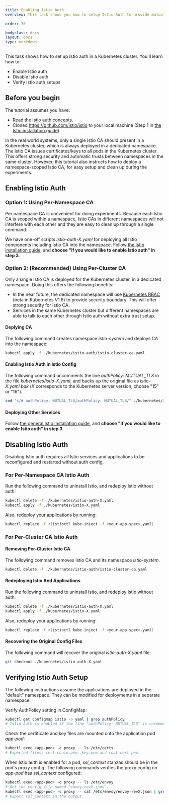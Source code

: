 ```yaml
---
title: Enabling Istio Auth
overview: This task shows you how to setup Istio-Auth to provide mutual TLS authentication between services.

order: 70

bodyclass: docs
layout: docs
type: markdown
---
```


This task shows how to set up Istio auth in a Kubernetes cluster. You'll learn
how to:
* Enable Istio auth
* Disable Istio auth
* Verify Istio auth setups


## Before you begin
The tutorial assumes you have:
* Read the [Istio auth
  concepts](https://istio.io/docs/concepts/network-and-auth/index.html).
* Cloned https://github.com/istio/istio to your local machine
  (Step 1 in [the Istio installation guide](https://istio.io/docs/tasks/installing-istio.html#installing-on-an-existing-cluster)).

In the real world systems, only a single Istio CA should present in a Kubernetes cluster,
which is always deployed in a dedicated namespace. The Istio CA issues certificates/keys to
all pods in the Kubernetes cluster. This offers strong security and automatic trusts between namespaces in the same cluster.
However, this tutorial also instructs how to deploy a namespace-scoped Istio CA,
for easy setup and clean up during the experiments.

## Enabling Istio Auth

### Option 1: Using Per-Namespace CA

Per namespace CA is convenient for doing experiments.
Because each Istio CA is scoped within a namespace, Istio CAs in different namespaces will not interfere with each other
and they are easy to clean up through a single command.

We have one-off scripts *istio-auth-X.yaml* for deploying all Istio components including Istio CA into the namespace.
Follow [the Istio installation guide](https://istio.io/docs/tasks/installing-istio.html),
and **choose "If you would like to enable Istio auth" in step 3**.

### Option 2: (Recommended) Using Per-Cluster CA

Only a single Istio CA is deployed for the Kubernetes cluster, in a dedicated namespace.
Doing this offers the following benefits:
* In the near future, the dedicated namespace will use
[Kubernetes RBAC](https://kubernetes.io/docs/admin/authorization/rbac/) (beta in Kubernetes V1.6) to provide security
boundary. This will offer strong security for Istio CA.
* Services in the same Kubernetes cluster but different namespaces are able to talk to each other through Istio auth
without extra trust setup.

#### Deplying CA

The following command creates  namespace *istio-system* and deploys CA into the namespace:

```bash
kubectl apply -f ./kubernetes/istio-auth/istio-cluster-ca.yaml
```

#### <a name="istioconfig"></a>Enabling Istio Auth in Istio Config

The following command uncomments the line *authPolicy: MUTUAL_TLS* in the file *kubernetes/istio-X.yaml*,
and backs up the original file as *istio-X.yaml.bak*
(*X* corresponds to the Kubernetes server version, choose "15" or "16").

```bash
sed "s/# authPolicy: MUTUAL_TLS/authPolicy: MUTUAL_TLS/" ./kubernetes/istio-X.yaml > ./kubernetes/istio-auth-X.yaml
```

#### Deploying Other Services

Follow [the general Istio installation guide](https://istio.io/docs/tasks/installing-istio.html),
and **choose "If you would like to enable Istio auth" in step 3**.

## Disabling Istio Auth

Disabling Istio auth requires all Istio services and applications to be reconfigured and restarted without auth config.

### For Per-Namespace CA Istio Auth

Run the following command to uninstall Istio, and redeploy Istio without auth:

```bash
kubectl delete -f ./kubernetes/istio-auth-X.yaml
kubectl apply -f ./kubernetes/istio-X.yaml
```

Also, redeploy your applications by running:
```bash
kubectl replace -f <(istioctl kube-inject -f <your-app-spec>.yaml)
```

### For Per-Cluster CA Istio Auth

#### Removing Per-Cluster Istio CA

The following command removes Istio CA and its namespace *istio-system*.
```bash
kubectl delete -f ./kubernetes/istio-auth/istio-cluster-ca.yaml
```

#### Redeploying Istio And Applications

Run the following command to uninstall Istio, and redeploy Istio without auth:

```bash
kubectl delete -f ./kubernetes/istio-auth-X.yaml
kubectl apply -f ./kubernetes/istio-X.yaml
```

Also, redeploy your applications by running:
```bash
kubectl replace -f <(istioctl kube-inject -f <your-app-spec>.yaml)
```

#### Recovering the Original Config Files

The following command will recover the original *istio-auth-X.yaml* file.
```bash
git checkout ./kubernetes/istio-auth-X.yaml
```

## Verifying Istio Auth Setup

The following instructions assume the applications are deployed in the "default" namespace.
They can be modified for deployments in a separate namespace.

Verify AuthPolicy setting in ConfigMap:

```bash
kubectl get configmap istio -o yaml | grep authPolicy
# Istio Auth is enabled if the line "authPolicy: MUTUAL_TLS" is uncommented.
```

Check the certificate and key files are mounted onto the application pod *app-pod*:

```bash
kubectl exec <app-pod> -c proxy -- ls /etc/certs
# Expected files: cert-chain.pem, key.pem and root-cert.pem.
```

When Istio auth is enabled for a pod, *ssl_context* stanzas should be in the pod's proxy config.
The following commands verifies the proxy config on *app-pod* has *ssl_context* configured:

```bash
kubectl exec <app-pod> -c proxy -- ls /etc/envoy
# Get the config file named "envoy-revX.json".
kubectl exec <app-pod> -c proxy -- cat /etc/envoy/envoy-revX.json | grep ssl_context
# Expect ssl_context in the output.
```

